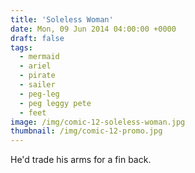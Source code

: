 ```yaml
---
title: 'Soleless Woman'
date: Mon, 09 Jun 2014 04:00:00 +0000
draft: false
tags: 
  - mermaid
  - ariel
  - pirate
  - sailer
  - peg-leg
  - peg leggy pete
  - feet
image: /img/comic-12-soleless-woman.jpg
thumbnail: /img/comic-12-promo.jpg
---
```


He'd trade his arms for a fin back.